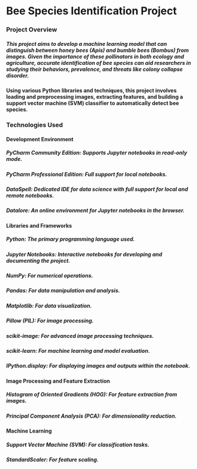 # Bee Species Identification Project
### Project Overview
##### This project aims to develop a machine learning model that can distinguish between honey bees (Apis) and bumble bees (Bombus) from images. Given the importance of these pollinators in both ecology and agriculture, accurate identification of bee species can aid researchers in studying their behaviors, prevalence, and threats like colony collapse disorder.

#### Using various Python libraries and techniques, this project involves loading and preprocessing images, extracting features, and building a support vector machine (SVM) classifier to automatically detect bee species.

### Technologies Used

#### Development Environment
##### PyCharm Community Edition: Supports Jupyter notebooks in read-only mode.
##### PyCharm Professional Edition: Full support for local notebooks.
##### DataSpell: Dedicated IDE for data science with full support for local and remote notebooks.
##### Datalore: An online environment for Jupyter notebooks in the browser.

#### Libraries and Frameworks
##### Python: The primary programming language used.
##### Jupyter Notebooks: Interactive notebooks for developing and documenting the project.
##### NumPy: For numerical operations.
##### Pandas: For data manipulation and analysis.
##### Matplotlib: For data visualization.
##### Pillow (PIL): For image processing.
##### scikit-image: For advanced image processing techniques.
##### scikit-learn: For machine learning and model evaluation.
##### IPython.display: For displaying images and outputs within the notebook.

#### Image Processing and Feature Extraction
##### Histogram of Oriented Gradients (HOG): For feature extraction from images.
##### Principal Component Analysis (PCA): For dimensionality reduction.

#### Machine Learning
##### Support Vector Machine (SVM): For classification tasks.
##### StandardScaler: For feature scaling.
